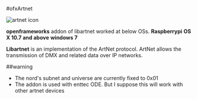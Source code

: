 #ofxArtnet

![artnet icon](http://www.enttec.com/img/ode/angle_small.jpg)


**openframeworks** addon of libartnet
worked at below OSs.
**Raspberrypi**
**OS X 10.7 and above**
**windows 7**

**Libartnet** is an implementation of the ArtNet protocol. ArtNet allows the
transmission of DMX and related data over IP networks.

##warning

* The nord's subnet and universe are currently fixed to 0x01
* The addon is used with enttec ODE. But I suppose this will work with other artnet devices
